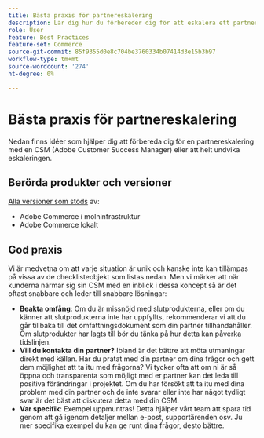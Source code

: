 ```yaml
---
title: Bästa praxis för partnereskalering
description: Lär dig hur du förbereder dig för att eskalera ett partnerproblem med en Customer Success Manager på Adobe eller hur du undviker eskalering.
role: User
feature: Best Practices
feature-set: Commerce
source-git-commit: 85f9355d0e8c704be3760334b07414d3e15b3b97
workflow-type: tm+mt
source-wordcount: '274'
ht-degree: 0%

---
```



# Bästa praxis för partnereskalering

Nedan finns idéer som hjälper dig att förbereda dig för en partnereskalering med en CSM (Adobe Customer Success Manager) eller att helt undvika eskaleringen.

## Berörda produkter och versioner

[Alla versioner som stöds](../../../release/versions.md) av:

* Adobe Commerce i molninfrastruktur
* Adobe Commerce lokalt

## God praxis

Vi är medvetna om att varje situation är unik och kanske inte kan tillämpas på vissa av de checklisteobjekt som listas nedan. Men vi märker att när kunderna närmar sig sin CSM med en inblick i dessa koncept så är det oftast snabbare och leder till snabbare lösningar:

* **Beakta omfång**: Om du är missnöjd med slutprodukterna, eller om du känner att slutprodukterna inte har uppfyllts, rekommenderar vi att du går tillbaka till det omfattningsdokument som din partner tillhandahåller. Om slutprodukter har lagts till bör du tänka på hur detta kan påverka tidslinjen.
* **Vill du kontakta din partner?** Ibland är det bättre att möta utmaningar direkt med källan. Har du pratat med din partner om dina frågor och gett dem möjlighet att ta itu med frågorna? Vi tycker ofta att om ni är så öppna och transparenta som möjligt med er partner kan det leda till positiva förändringar i projektet. Om du har försökt att ta itu med dina problem med din partner och de inte svarar eller inte har något tydligt svar är det bäst att diskutera detta med din CSM.
* **Var specifik**: Exempel uppmuntras! Detta hjälper vårt team att spara tid genom att gå igenom detaljer mellan e-post, supportärenden osv. Ju mer specifika exempel du kan ge runt dina frågor, desto bättre.
